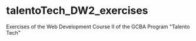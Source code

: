 # talentoTech_DW2_exercises
Exercises of the Web Development Course II of the GCBA Program "Talento Tech"
